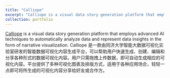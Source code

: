 ```yaml
---
title: "Calliope"
excerpt: "Calliope is a visual data story generation platform that employs advanced AI techniques to automatically analyze data and represent data insights in the form of narrative visualization. <br/><img src='/images/calliope.png'>"
collection: portfolio
---
```


[Calliope](https://datacalliope.com/) is a visual data story generation platform that employs advanced AI techniques to automatically analyze data and represent data insights in the form of narrative visualization.
Calliope 是一款由同济大学智能大数据可视化实验室研发的智能数据可视化内容生成平台，可以帮助用户快速生成、创建、编辑和分享各种形式的数据可视化内容。用户只需拖拽上传数据，即可自动生成相应的可视化内容。平台提供了多种可视化图表及排版方式，适用于各种应用场合，轻轻一点即可将所生成的可视化内容分享给好友或合作方。